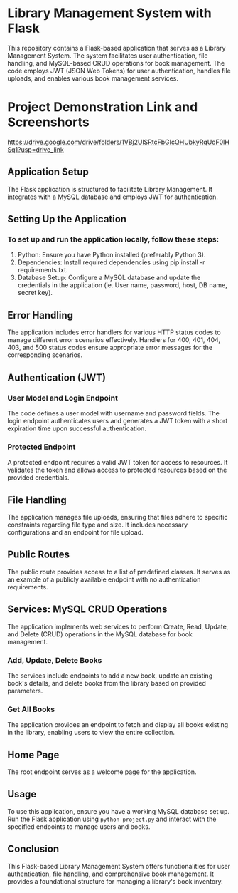 # Library Management System with Flask

This repository contains a Flask-based application that serves as a Library Management System. The system facilitates user authentication, file handling, and MySQL-based CRUD operations for book management. The code employs JWT (JSON Web Tokens) for user authentication, handles file uploads, and enables various book management services.

# Project Demonstration Link and Screenshorts
https://drive.google.com/drive/folders/1VBj2UlSRtcFbGIcQHUbkyRqUoF0lHSq1?usp=drive_link

## Application Setup

The Flask application is structured to facilitate Library Management. It integrates with a MySQL database and employs JWT for authentication.

## Setting Up the Application
### To set up and run the application locally, follow these steps:
1) Python: Ensure you have Python installed (preferably Python 3).
2) Dependencies: Install required dependencies using pip install -r requirements.txt.
3) Database Setup: Configure a MySQL database and update the credentials in the application (ie. User name, password, host, DB name, secret key).

## Error Handling

The application includes error handlers for various HTTP status codes to manage different error scenarios effectively. Handlers for 400, 401, 404, 403, and 500 status codes ensure appropriate error messages for the corresponding scenarios.

## Authentication (JWT)

### User Model and Login Endpoint

The code defines a user model with username and password fields. The login endpoint authenticates users and generates a JWT token with a short expiration time upon successful authentication.

### Protected Endpoint

A protected endpoint requires a valid JWT token for access to resources. It validates the token and allows access to protected resources based on the provided credentials.

## File Handling

The application manages file uploads, ensuring that files adhere to specific constraints regarding file type and size. It includes necessary configurations and an endpoint for file upload.

## Public Routes

The public route provides access to a list of predefined classes. It serves as an example of a publicly available endpoint with no authentication requirements.

## Services: MySQL CRUD Operations

The application implements web services to perform Create, Read, Update, and Delete (CRUD) operations in the MySQL database for book management.

### Add, Update, Delete Books

The services include endpoints to add a new book, update an existing book's details, and delete books from the library based on provided parameters.

### Get All Books

The application provides an endpoint to fetch and display all books existing in the library, enabling users to view the entire collection.

## Home Page

The root endpoint serves as a welcome page for the application.

## Usage

To use this application, ensure you have a working MySQL database set up. Run the Flask application using `python project.py` and interact with the specified endpoints to manage users and books.

## Conclusion

This Flask-based Library Management System offers functionalities for user authentication, file handling, and comprehensive book management. It provides a foundational structure for managing a library's book inventory.
